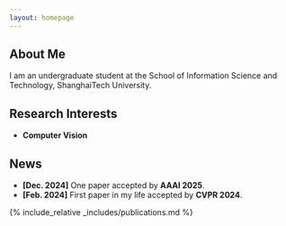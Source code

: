 ```yaml
---
layout: homepage
---
```


## About Me

I am an undergraduate student at the School of Information Science and Technology, ShanghaiTech University.

## Research Interests

- **Computer Vision**

## News

- **[Dec. 2024]** One paper accepted by **AAAI 2025**.
- **[Feb. 2024]** First paper in my life accepted by **CVPR 2024**.
<!-- - **[Jun. 2023 - Present]** One year of experience as an Embedded Development Engineer Intern. -->

{% include_relative _includes/publications.md %}

<!-- {% include_relative _includes/services.md %} -->

